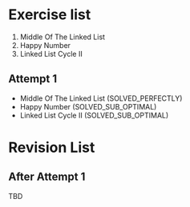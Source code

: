 # Exercise list
1. Middle Of The Linked List
2. Happy Number
3. Linked List Cycle II


## Attempt 1
* Middle Of The Linked List (SOLVED_PERFECTLY)
* Happy Number (SOLVED_SUB_OPTIMAL)
* Linked List Cycle II (SOLVED_SUB_OPTIMAL)

# Revision List
## After Attempt 1
TBD